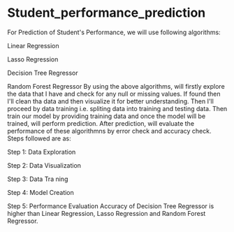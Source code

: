# Student_performance_prediction
For Prediction of Student's Performance, we will use following algorithms:

Linear Regression

Lasso Regression

Decision Tree Regressor

Random Forest Regressor
By using the above algorithms, will firstly explore the data that I have and check for any null or missing values. If found then I'll clean tha data and then visualize it for better understanding. Then I'll proceed by data training i.e. spliting data into training and testing data. Then train our model by providing training data and once the model will be trained, will perform prediction. After prediction, will evaluate the performance of these algorithmns by error check and accuracy check.
Steps followed are as:

Step 1: Data Exploration

Step 2: Data Visualization

Step 3: Data Tra ning

Step 4: Model Creation

Step 5: Performance Evaluation
Accuracy of Decision Tree Regressor is higher than Linear Regression, Lasso Regression and Random Forest Regressor.
